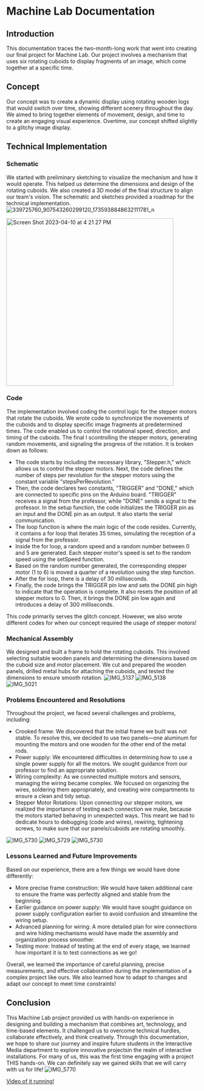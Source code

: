 # Machine Lab Documentation

## Introduction
This documentation traces the two-month-long work that went into creating our final project for Machine Lab. Our project involves a mechanism that uses six rotating cuboids to display fragments of an image, which come together at a specific time.

## Concept
Our concept was to create a dynamic display using rotating wooden logs that would switch over time, showing different scenery throughout the day. We aimed to bring together elements of movement, design, and time to create an engaging visual experience.
Overtime, our concept shifted slightly to a glitchy image display. 

## Technical Implementation
### Schematic
We started with preliminary sketching to visualize the mechanism and how it would operate. This helped us determine the dimensions and design of the rotating cuboids. We also created a 3D model of the final structure to align our team's vision. The schematic and sketches provided a roadmap for the technical implementation.
![339725760_907543260299120_1735938848632111781_n](https://user-images.githubusercontent.com/57350290/230022350-6f9895e6-8cd6-4281-8086-a843f84c3e58.jpg)

<img width="440" alt="Screen Shot 2023-04-10 at 4 21 27 PM" src="https://user-images.githubusercontent.com/57350290/230901297-a33f8dab-0768-4878-b0a5-bd7c5936060a.png">

### Code
The implementation involved coding the control logic for the stepper motors that rotate the cuboids. We wrote code to synchronize the movements of the cuboids and to display specific image fragments at predetermined times. The code enabled us to control the rotational speed, direction, and timing of the cuboids.
The final I scontrolling the stepper motors, generating random movements, and signaling the progress of the rotation. It is broken down as follows:
- The code starts by including the necessary library, "Stepper.h," which allows us to control the stepper motors.
Next, the code defines the number of steps per revolution for the stepper motors using the constant variable "stepsPerRevolution."
- Then, the code declares two constants, "TRIGGER" and "DONE," which are connected to specific pins on the Arduino board. "TRIGGER" receives a signal from the professor, while "DONE" sends a signal to the professor.
In the setup function, the code initializes the TRIGGER pin as an input and the DONE pin as an output. It also starts the serial communication.
- The loop function is where the main logic of the code resides. Currently, it contains a for loop that iterates 35 times, simulating the reception of a signal from the professor.
- Inside the for loop, a random speed and a random number between 0 and 5 are generated. Each stepper motor's speed is set to the random speed using the setSpeed function.
- Based on the random number generated, the corresponding stepper motor (1 to 6) is moved a quarter of a revolution using the step function.
- After the for loop, there is a delay of 30 milliseconds.
- Finally, the code brings the TRIGGER pin low and sets the DONE pin high to indicate that the operation is complete. It also resets the position of all stepper motors to 0. Then, it brings the DONE pin low again and introduces a delay of 300 milliseconds.

This code primarily serves the glitch concept. However, we also wrote different codes for when our concept required the usage of stepper motors!

### Mechanical Assembly
We designed and built a frame to hold the rotating cuboids. This involved selecting suitable wooden panels and determining the dimensions based on the cuboid size and motor placement. We cut and prepared the wooden panels, drilled metal hubs for attaching the cuboids, and tested the dimensions to ensure smooth rotation.
![IMG_5137](https://user-images.githubusercontent.com/57350290/230916592-1ab7ef33-47e5-495e-85ba-9fc03b1333a8.jpg)
![IMG_5138](https://user-images.githubusercontent.com/57350290/230916676-2fe29cf0-c1fa-40bd-9b02-d3edb860dce6.jpg)
![IMG_5021](https://user-images.githubusercontent.com/57350290/230917293-f13573b5-8854-42aa-98a3-85937ed34eb7.jpg)
### Problems Encountered and Resolutions
Throughout the project, we faced several challenges and problems, including:
- Crooked frame: We discovered that the initial frame we built was not stable. To resolve this, we decided to use two panels—one aluminum for mounting the motors and one wooden for the other end of the metal rods.
- Power supply: We encountered difficulties in determining how to use a single power supply for all the motors. We sought guidance from our professor to find an appropriate solution.
- Wiring complexity: As we connected multiple motors and sensors, managing the wiring became complex. We focused on organizing the wires, soldering them appropriately, and creating wire compartments to ensure a clean and tidy setup.
- Stepper Motor Rotations: Upon connecting our stepper motors, we realized the importance of testing each connection we make, because the motors started behaving in unexpected ways. This meant we had to dedicate hours to debugging (code and wires), rewiring, tightening screws, to make sure that our panels/cuboids are rotating smoothly. 

![IMG_5730](https://github.com/sarahalyahya/machineLab_PanelStory/assets/57350290/fba500bf-d781-425f-b51e-498fe39be403)
![IMG_5729](https://github.com/sarahalyahya/machineLab_PanelStory/assets/57350290/d12a6b2f-8496-4a42-91b1-3720338af8bd)
![IMG_5730](https://github.com/sarahalyahya/machineLab_PanelStory/assets/57350290/7c993374-fed2-4ac7-acf0-333c847f0054)


### Lessons Learned and Future Improvements
Based on our experience, there are a few things we would have done differently:
- More precise frame construction: We would have taken additional care to ensure the frame was perfectly aligned and stable from the beginning.
- Earlier guidance on power supply: We would have sought guidance on power supply configuration earlier to avoid confusion and streamline the wiring setup.
- Advanced planning for wiring: A more detailed plan for wire connections and wire hiding mechanisms would have made the assembly and organization process smoother. 
- Testing more: Instead of testing at the end of every stage, we learned how important it is to test connections as we go!

Overall, we learned the importance of careful planning, precise measurements, and effective collaboration during the implementation of a complex project like ours. We also learned how to adapt to changes and adapt our concept to meet time constraints! 

## Conclusion
This Machine Lab project provided us with hands-on experience in designing and building a mechanism that combines art, technology, and time-based elements. It challenged us to overcome technical hurdles, collaborate effectively, and think creatively. Through this documentation, we hope to share our journey and inspire future students in the Interactive Media department to explore innovative projectsin the realm of interactive installations.
For many of us, this was the first time engaging with a project THIS hands-on. We can definitely say we gained skills that we will carry with us for life!
![IMG_5770](https://github.com/sarahalyahya/machineLab_PanelStory/assets/57350290/85d44111-8fc2-4f91-890a-22bd4ed1d14c)

[Video of it running!](https://youtube.com/shorts/aOi7SYyRU94)
